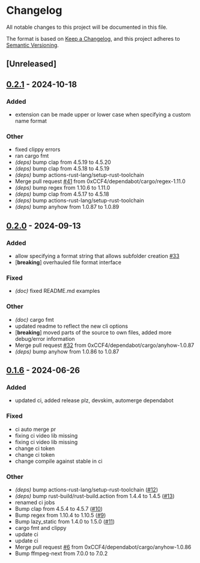 # Changelog
All notable changes to this project will be documented in this file.

The format is based on [Keep a Changelog](https://keepachangelog.com/en/1.0.0/),
and this project adheres to [Semantic Versioning](https://semver.org/spec/v2.0.0.html).

## [Unreleased]

## [0.2.1](https://github.com/0xCCF4/PhotoSort/compare/v0.2.0...v0.2.1) - 2024-10-18

### Added

- extension can be made upper or lower case when specifying a custom name format

### Other

- fixed clippy errors
- ran cargo fmt
- *(deps)* bump clap from 4.5.19 to 4.5.20
- *(deps)* bump clap from 4.5.18 to 4.5.19
- *(deps)* bump actions-rust-lang/setup-rust-toolchain
- Merge pull request [#41](https://github.com/0xCCF4/PhotoSort/pull/41) from 0xCCF4/dependabot/cargo/regex-1.11.0
- *(deps)* bump regex from 1.10.6 to 1.11.0
- *(deps)* bump clap from 4.5.17 to 4.5.18
- *(deps)* bump actions-rust-lang/setup-rust-toolchain
- *(deps)* bump anyhow from 1.0.87 to 1.0.89

## [0.2.0](https://github.com/0xCCF4/PhotoSort/compare/v0.1.6...v0.2.0) - 2024-09-13

### Added

- allow specifying a format string that allows subfolder creation [#33](https://github.com/0xCCF4/PhotoSort/pull/33)
- [**breaking**] overhauled file format interface

### Fixed

- *(doc)* fixed README.md examples

### Other

- *(doc)* cargo fmt
- updated readme to reflect the new cli options
- [**breaking**] moved parts of the source to own files, added more debug/error information
- Merge pull request [#32](https://github.com/0xCCF4/PhotoSort/pull/32) from 0xCCF4/dependabot/cargo/anyhow-1.0.87
- *(deps)* bump anyhow from 1.0.86 to 1.0.87

## [0.1.6](https://github.com/0xCCF4/PhotoSort/compare/v0.1.5...v0.1.6) - 2024-06-26

### Added
- updated ci, added release plz, devskim, automerge dependabot

### Fixed
- ci auto merge pr
- fixing ci video lib missing
- fixing ci video lib missing
- change ci token
- change ci token
- change compile against stable in ci

### Other
- *(deps)* bump actions-rust-lang/setup-rust-toolchain ([#12](https://github.com/0xCCF4/PhotoSort/pull/12))
- *(deps)* bump rust-build/rust-build.action from 1.4.4 to 1.4.5 ([#13](https://github.com/0xCCF4/PhotoSort/pull/13))
- renamed ci jobs
- Bump clap from 4.5.4 to 4.5.7 ([#10](https://github.com/0xCCF4/PhotoSort/pull/10))
- Bump regex from 1.10.4 to 1.10.5 ([#9](https://github.com/0xCCF4/PhotoSort/pull/9))
- Bump lazy_static from 1.4.0 to 1.5.0 ([#11](https://github.com/0xCCF4/PhotoSort/pull/11))
- cargo fmt and clippy
- update ci
- update ci
- Merge pull request [#6](https://github.com/0xCCF4/PhotoSort/pull/6) from 0xCCF4/dependabot/cargo/anyhow-1.0.86
- Bump ffmpeg-next from 7.0.0 to 7.0.2
